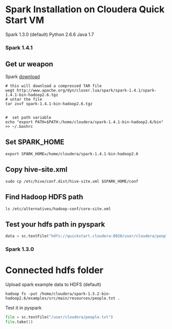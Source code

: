 Spark Installation on Cloudera Quick Start VM
========

Spark 1.3.0 (default)
Python 2.6.6
Java 1.7

### Spark 1.4.1
## Get ur weapon

Spark [download](http://spark.apache.org/downloads.html)
```shell
# this will download a compressed TAR file
wegt http://www.apache.org/dyn/closer.lua/spark/spark-1.4.1/spark-1.4.1-bin-hadoop2.6.tgz
# untar the file
tar zxvf spark-1.4.1-bin-hadoop2.6.tgz
```

## 
```shell
#  set path variable
echo "export PATH=$PATH:/home/cloudera/spark-1.4.1-bin-hadoop2.6/bin" >> ~/.bashrc
```

## Set SPARK_HOME
```shell
export SPARK_HOME=/home/cloudera/spark-1.4.1-bin-hadoop2.6
```

## Copy hive-site.xml
```shell
sudo cp /etc/hive/conf.dist/hive-site.xml $SPARK_HOME/conf
```

## Find Hadoop HDFS path
```shell
ls /etc/alternatives/hadoop-conf/core-site.xml
```

## Test your hdfs path in pyspark
```python
data = sc.textFile("hdfs://quickstart.cloudera:8020/user/cloudera/people.txt")
```

### Spark 1.3.0 
# Connected hdfs folder

Upload spark example data to HDFS (default)
```shell
hadoop fs -put /home/cloudera/spark-1.5.2-bin-hadoop2.6/examples/src/main/resources/people.txt .
```
Test it in pyspark
```python
file = sc.textFile("/user/cloudera/people.txt")
file.take(1)
```
